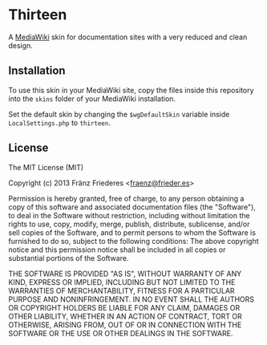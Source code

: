 Thirteen
========
A [MediaWiki](http://www.mediawiki.org/) skin for documentation sites with a very reduced and clean design.

## Installation

To use this skin in your MediaWiki site, copy the files inside this repository into the `skins` folder of your MediaWiki installation.

Set the default skin by changing the `$wgDefaultSkin` variable inside `LocalSettings.php` to `thirteen`.

## License
The MIT License (MIT)

Copyright (c) 2013 Fränz Friederes <[fraenz@frieder.es](mailto:fraenz@frieder.es)>

Permission is hereby granted, free of charge, to any person obtaining a copy of this software and associated documentation files (the "Software"), to deal in the Software without restriction, including without limitation the rights to use, copy, modify, merge, publish, distribute, sublicense, and/or sell copies of the Software, and to permit persons to whom the Software is furnished to do so, subject to the following conditions:
The above copyright notice and this permission notice shall be included in all copies or substantial portions of the Software.

THE SOFTWARE IS PROVIDED "AS IS", WITHOUT WARRANTY OF ANY KIND, EXPRESS OR IMPLIED, INCLUDING BUT NOT LIMITED TO THE WARRANTIES OF MERCHANTABILITY, FITNESS FOR A PARTICULAR PURPOSE AND NONINFRINGEMENT. IN NO EVENT SHALL THE AUTHORS OR COPYRIGHT HOLDERS BE LIABLE FOR ANY CLAIM, DAMAGES OR OTHER LIABILITY, WHETHER IN AN ACTION OF CONTRACT, TORT OR OTHERWISE, ARISING FROM, OUT OF OR IN CONNECTION WITH THE SOFTWARE OR THE USE OR OTHER DEALINGS IN THE SOFTWARE.